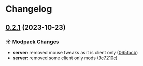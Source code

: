 # Changelog

## [0.2.1](https://github.com/Conquerix/The-InBetween/compare/v0.2.0...v0.2.1) (2023-10-23)


### ☀ Modpack Changes

* **server:** removed mouse tweaks as it is client only ([065fbcb](https://github.com/Conquerix/The-InBetween/commit/065fbcbafa66ee71b5de6ee9cea33be4101c0958))
* **server:** removed some client only mods ([9c7210c](https://github.com/Conquerix/The-InBetween/commit/9c7210cdf2561c05f7fbe01e04685d06dd3877f4))
